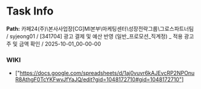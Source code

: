 # Task Info

**Path:** 카페24(주)\본사사업장\[CG]MI본부\마케팅센터\성장전략그룹\그로스파트너팀 / syjeong01 / [341704] 광고 결제 및 예산 반영 (일반_프로모션_직계정) _ 적용 광고주 및 금액 확인 / 2025-10-01_00-00-00

### WIKI
- ["https://docs.google.com/spreadsheets/d/1aj0vuvr6kAJEvcRP2NPOnuR8AthgF0TcYKFwvJfYaJQ/edit?gid=1048172710#gid=1048172710"]

